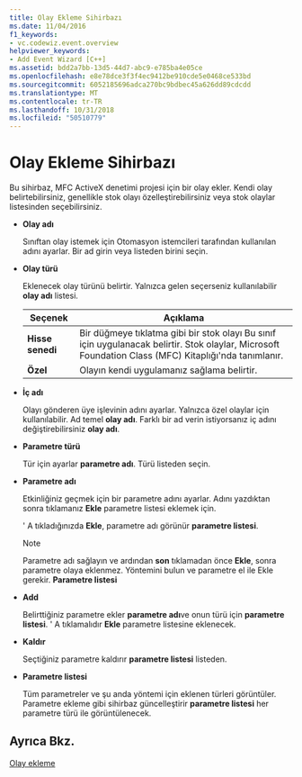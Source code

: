 ```yaml
---
title: Olay Ekleme Sihirbazı
ms.date: 11/04/2016
f1_keywords:
- vc.codewiz.event.overview
helpviewer_keywords:
- Add Event Wizard [C++]
ms.assetid: bdd2a7bb-13d5-44d7-abc9-e785ba4e05ce
ms.openlocfilehash: e8e78dce3f3f4ec9412be910cde5e0468ce533bd
ms.sourcegitcommit: 6052185696adca270bc9bdbec45a626dd89cdcdd
ms.translationtype: MT
ms.contentlocale: tr-TR
ms.lasthandoff: 10/31/2018
ms.locfileid: "50510779"
---
```

# <a name="add-event-wizard"></a>Olay Ekleme Sihirbazı

Bu sihirbaz, MFC ActiveX denetimi projesi için bir olay ekler. Kendi olay belirtebilirsiniz, genellikle stok olayı özelleştirebilirsiniz veya stok olaylar listesinden seçebilirsiniz.

- **Olay adı**

   Sınıftan olay istemek için Otomasyon istemcileri tarafından kullanılan adını ayarlar. Bir ad girin veya listeden birini seçin.

- **Olay türü**

   Eklenecek olay türünü belirtir. Yalnızca gelen seçerseniz kullanılabilir **olay adı** listesi.

   |Seçenek|Açıklama|
   |------------|-----------------|
   |**Hisse senedi**|Bir düğmeye tıklatma gibi bir stok olayı Bu sınıf için uygulanacak belirtir. Stok olaylar, Microsoft Foundation Class (MFC) Kitaplığı'nda tanımlanır.|
   |**Özel**|Olayın kendi uygulamanız sağlama belirtir.|

- **İç adı**

   Olayı gönderen üye işlevinin adını ayarlar. Yalnızca özel olaylar için kullanılabilir. Ad temel **olay adı**. Farklı bir ad verin istiyorsanız iç adını değiştirebilirsiniz **olay adı**.

- **Parametre türü**

   Tür için ayarlar **parametre adı**. Türü listeden seçin.

- **Parametre adı**

   Etkinliğiniz geçmek için bir parametre adını ayarlar. Adını yazdıktan sonra tıklamanız **Ekle** parametre listesi eklemek için.

   ' A tıkladığınızda **Ekle**, parametre adı görünür **parametre listesi**.

   > [!NOTE]
   > Parametre adı sağlayın ve ardından **son** tıklamadan önce **Ekle**, sonra parametre olaya eklenmez. Yöntemini bulun ve parametre el ile Ekle gerekir. **Parametre listesi**

- **Add**

   Belirttiğiniz parametre ekler **parametre adı**ve onun türü için **parametre listesi**. ' A tıklamalıdır **Ekle** parametre listesine eklenecek.

- **Kaldır**

   Seçtiğiniz parametre kaldırır **parametre listesi** listeden.

- **Parametre listesi**

   Tüm parametreler ve şu anda yöntemi için eklenen türleri görüntüler. Parametre ekleme gibi sihirbaz güncelleştirir **parametre listesi** her parametre türü ile görüntülenecek.

## <a name="see-also"></a>Ayrıca Bkz.

[Olay ekleme](../ide/adding-an-event-visual-cpp.md)